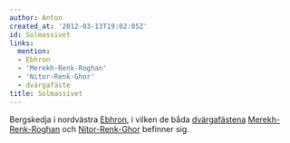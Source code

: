 ```yaml
---
author: Anton
created_at: '2012-03-13T19:02:05Z'
id: Solmassivet
links:
  mention:
  - Ebhron
  - 'Merekh-Renk-Roghan'
  - 'Nitor-Renk-Ghor'
  - dvärgafäste
title: Solmassivet
---
```


Bergskedja i nordvästra [Ebhron], i vilken de båda [dvärgafästena][] [Merekh-Renk-Roghan] och
[Nitor-Renk-Ghor] befinner sig.

  [Ebhron]: Ebhron
  [dvärgafästena]: dvärgafäste
  [Merekh-Renk-Roghan]: Merekh-Renk-Roghan
  [Nitor-Renk-Ghor]: Nitor-Renk-Ghor

